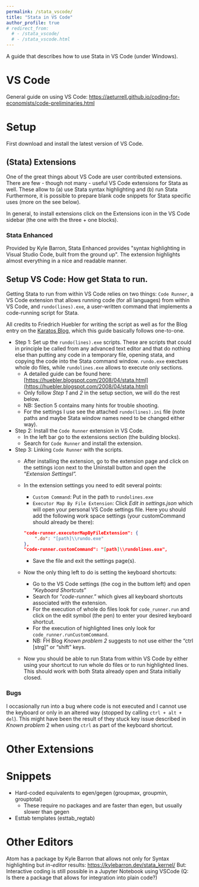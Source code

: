```yaml
---
permalink: /stata_vscode/
title: "Stata in VS Code"
author_profile: true
# redirect_from: 
  # - /stata_vscode/
  # - /stata_vscode.html
---
```


A guide that describes how to use Stata in VS Code (under Windows).

# VS Code
General guide on using VS Code: https://aeturrell.github.io/coding-for-economists/code-preliminaries.html
# Setup
First download and install the latest version of VS Code.

## (Stata) Extensions
One of the great things about VS Code are user contributed extensions. 
There are few - though not many - useful VS Code extensions for Stata as well. These allow to (a) use Stata syntax highlighting and (b) run Stata 
Furthermore, it is possible to prepare blank code snippets for Stata specific uses (more on the see below).

In general, to install extensions click on the Extensions icon in the VS Code sidebar (the one with the three + one blocks).
### Stata Enhanced
Provided by Kyle Barron, Stata Enhanced provides "syntax highlighting in Visual Studio Code, built from the ground up".
The extension highlights almost everything in a nice and readable manner.

## Setup VS Code: How get Stata to run.

Getting Stata to run from within VS Code relies on two things: `Code Runner`, a VS Code extension that allows running code (for all languages) from within VS Code, and `rundo(lines).exe`, a user-written command that implements a code-running script for Stata.

All credits to Friedrich Huebler for writing the script as well as for the Blog entry on the [Karatos Blog](https://blog.karatos.in/a?ID=01700-42564408-6082-4731-87b4-d40f85f9474f), which this guide basically follows one-to-one.

- Step 1: Set up the `rundo(lines).exe` scripts. These are scripts that could in principle be called from any advanced text editor and that do nothing else than putting any code in a temporary file, opening stata, and copying the code into the Stata command window. `rundo.exe` exectues whole do files, while `rundolines.exe` allows to execute only sections.
    - A detailed guide can be found here: [https://huebler.blogspot.com/2008/04/stata.html](https://huebler.blogspot.com/2008/04/stata.html)
    - Only follow *Step 1* and *2* in the setup section, we will do the rest below.
    - NB: Section 5 contains many hints for trouble shooting.
    - For the settings I use see the attached `rundo(lines).ini` file (note paths and maybe Stata window names need to be changed either way).
- Step 2: Install the `Code Runner` extension in VS Code.
    - In the left bar go to the extensions section (the building blocks).
    - Search for `Code Runner` and install the extension.
- Step 3: Linking `Code Runner` with the scripts.
    - After installing the extension, go to the extension page and click on the settings icon next to the Uninstall button and open the “*Extension SettingsI”.*
    - In the extension settings you need to edit several points:
        - `Custom Command`: Put in the path to `rundolines.exe`
        - `Executor Map By File Extension`: Click *Edit in settings.json* which will open your personal VS Code settings file.  Here you should add the following work space settings (your customCommand should already be there):
        
        ```json
        "code-runner.executorMapByFileExtension": {
            ".do": "[path]\\rundo.exe"
        },
        "code-runner.customCommand": "[path]\\rundolines.exe",
        ```
        
        - Save the file and exit the settings page(s).
    - Now the only thing left to do is setting the keyboard shortcuts:
        - Go to the VS Code settings (the cog in the buttom left) and open “*Keyboard Shortcuts*”
        - Search for “*code-runner.*” which gives all keyboard shortcuts associated with the extension.
        - For the execution of whole do files look for `code_runner.run` and click on the edit symbol (the pen) to enter your desired keyboard shortcut.
        - For the execution of highlighted lines only look for `code_runner.runCustomCommand`.
        - NB: FH Blog *Known problem 2* suggests to not use either the “ctrl [strg]” or “shift” keys.
    - Now you should be able to run Stata from within VS Code by either using your shortcut to run whole do files or to run highlighted lines. This should work with both Stata already open and Stata initially closed.

### Bugs

I occasionally run into a bug where code is not executed and I cannot use the keyboard or only in an altered way (stopped by calling `ctrl + alt + del`). This might have been the result of they stuck key issue described in *Known problem* 2 when using `ctrl` as part of the keyboard shortcut.

# Other Extensions

# Snippets
- Hard-coded equivalents to egen/gegen (groupmax, groupmin, grouptotal)
    - These require no packages and are faster than egen, but usually slower than gegen
- Esttab templates (esttab_regtab)


# Other Editors
Atom has a package by Kyle Barron that allows not only for Syntax highlighting but *in-editor* results: https://kylebarron.dev/stata_kernel/
But: Interactive coding is still possible in a Jupyter Notebook using VSCode (Q: Is there a package that allows for integration into plain code?)